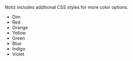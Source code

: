 Notiz includes additional CSS styles for more color options.

- <font id="font__dim">Dim</font>
- <font id="font__red">Red</font>
- <font id="font__orange">Orange</font>
- <font id="font__yellow">Yellow</font>
- <font id="font__green">Green</font>
- <font id="font__blue">Blue</font>
- <font id="font__indigo">Indigo</font>
- <font id="font__violet">Violet</font>
